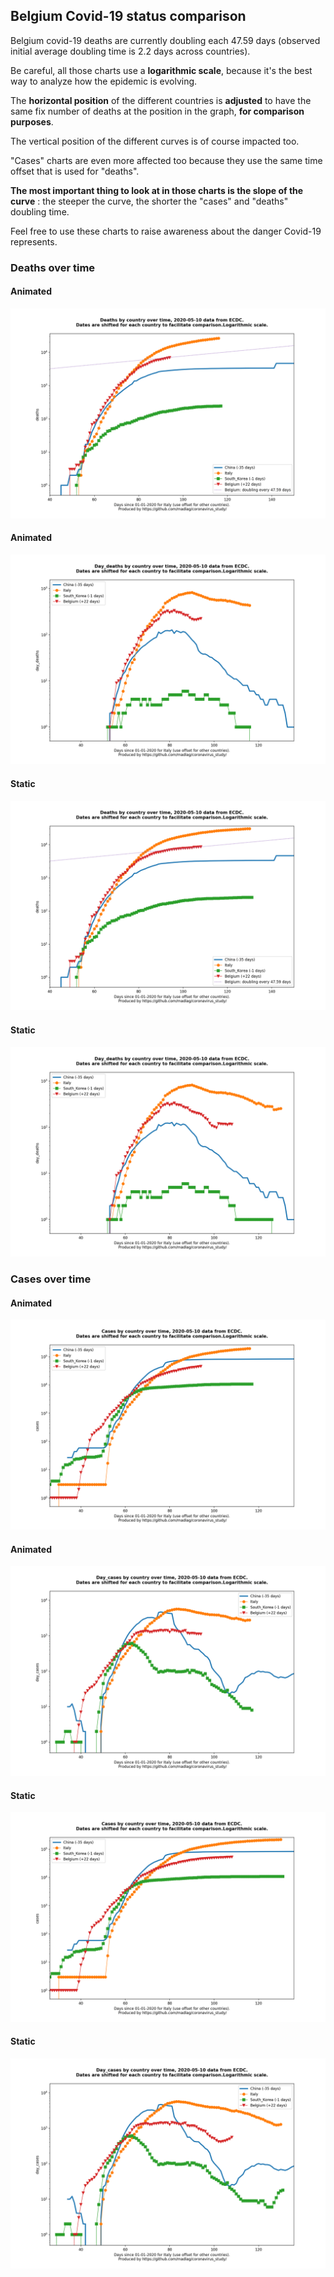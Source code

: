 ## Belgium Covid-19 status comparison 

Belgium covid-19 deaths are currently doubling each 47.59 days (observed initial average doubling time is 2.2 days across countries).



Be careful, all those charts use a **logarithmic scale**, because it's the best way to analyze how the epidemic is evolving.
 
The **horizontal position** of the different countries is **adjusted** to have the same fix number of deaths at the position in the graph, **for comparison purposes**.

The vertical position of the different curves is of course impacted too.

"Cases" charts are even more affected too because they use the same time offset that is used for "deaths".

**The most important thing to look at in those charts is the slope of the curve** : the steeper the curve, the shorter the "cases" and "deaths" doubling time.

Feel free to use these charts to raise awareness about the danger Covid-19 represents. 


 
### Deaths over time
 
#### Animated
![Belgium covid-19 deaths animated chart](https://raw.githubusercontent.com/madlag/coronavirus_study/master/notebooks/graphs/2020-05-10/countries/Belgium/2020-05-10_Belgium_deaths.gif "Belgium covid-19 deaths animated chart")   
 
#### Animated
![Belgium covid-19 daily deaths animated chart](https://raw.githubusercontent.com/madlag/coronavirus_study/master/notebooks/graphs/2020-05-10/countries/Belgium/2020-05-10_Belgium_day_deaths.gif "Belgium covid-19 day_deaths animated chart")   
 
#### Static
![Belgium covid-19 deaths static chart](https://raw.githubusercontent.com/madlag/coronavirus_study/master/notebooks/graphs/2020-05-10/countries/Belgium/2020-05-10_Belgium_deaths.png "Belgium covid-19 deaths static chart")   
 
#### Static
![Belgium covid-19 daily deaths static chart](https://raw.githubusercontent.com/madlag/coronavirus_study/master/notebooks/graphs/2020-05-10/countries/Belgium/2020-05-10_Belgium_day_deaths.png "Belgium covid-19 day_deaths static chart")   

 
### Cases over time
 
#### Animated
![Belgium covid-19 cases animated chart](https://raw.githubusercontent.com/madlag/coronavirus_study/master/notebooks/graphs/2020-05-10/countries/Belgium/2020-05-10_Belgium_cases.gif "Belgium covid-19 cases animated chart")   
 
#### Animated
![Belgium covid-19 daily cases animated chart](https://raw.githubusercontent.com/madlag/coronavirus_study/master/notebooks/graphs/2020-05-10/countries/Belgium/2020-05-10_Belgium_day_cases.gif "Belgium covid-19 day_cases animated chart")   
 
#### Static
![Belgium covid-19 cases static chart](https://raw.githubusercontent.com/madlag/coronavirus_study/master/notebooks/graphs/2020-05-10/countries/Belgium/2020-05-10_Belgium_cases.png "Belgium covid-19 cases static chart")   
 
#### Static
![Belgium covid-19 daily cases static chart](https://raw.githubusercontent.com/madlag/coronavirus_study/master/notebooks/graphs/2020-05-10/countries/Belgium/2020-05-10_Belgium_day_cases.png "Belgium covid-19 day_cases static chart")   


